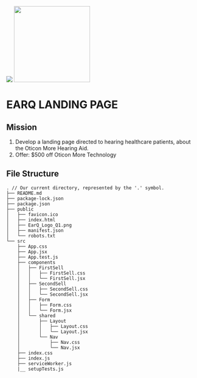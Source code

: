![](https://git.generalassemb.ly/bruno/assets/blob/master/products-react.gif)
<img src="https://www.walnutcreekhearingaidcenter.com/images/EarQ_Logo_Q1.png" width="200">
# EARQ LANDING PAGE


## Mission

1. Develop a landing page directed to hearing healthcare patients, about the Oticon More Hearing Aid.
2. Offer: $500 off Oticon More Technology



## File Structure
```
. // Our current directory, represented by the '.' symbol.
├── README.md
├── package-lock.json
├── package.json
├── public
│   ├── favicon.ico
│   ├── index.html
│   ├── EarQ_Logo_Q1.png
│   ├── manifest.json
│   └── robots.txt
└── src
    ├── App.css
    ├── App.jsx 
    ├── App.test.js
    ├── components 
    │   ├── FirstSell
    │   │   ├── FirstSell.css
    │   │   └── FirstSell.jsx
    │   ├── SecondSell
    │   │   ├── SecondSell.css
    │   │   └── SecondSell.jsx
    │   ├── Form
    │   │   ├── Form.css
    │   │   └── Form.jsx     
    │   └── shared
    │       ├── Layout
    │       │   ├── Layout.css
    │       │   └── Layout.jsx
    │       └── Nav
    │           ├── Nav.css
    │           └── Nav.jsx
    ├── index.css
    ├── index.js
    ├── serviceWorker.js
    |__ setupTests.js

```
